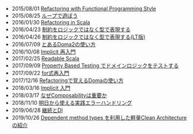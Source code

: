 

- 2015/08/01 [Refactoring with Functional Programming Style](https://gakuzzzz.github.io/slides/refactoring_with_fp_style/)
- 2015/08/25 [ループで遊ぼう](https://gakuzzzz.github.io/slides/lets_play_with_loop/)
- 2016/01/30 [Refactoring in Scala](https://gakuzzzz.github.io/slides/refactoring_in_scala/)
- 2016/04/23 [制約をロジックではなく型で表現する](https://gakuzzzz.github.io/slides/logic_or_types_as_constraint/)
- 2016/04/26 [制約をロジックではなく型で表現する(LT版)](https://gakuzzzz.github.io/slides/logic_or_types_as_constraint_short/)
- 2016/07/09 [とあるDoma2の使い方](https://gakuzzzz.github.io/slides/doma_practice/)
- 2016/10/08 [Implicit 再入門](https://gakuzzzz.github.io/slides/implicit_reintroduction/)
- 2017/02/25 [Readable Scala](https://gakuzzzz.github.io/slides/readable_scala/)
- 2017/09/09 [Property Based Testing でドメインロジックをテストする](https://gakuzzzz.github.io/slides/property_based_testing_for_domain/)
- 2017/09/22 [for式再入門](https://gakuzzzz.github.io/slides/for_comprehension_reintoroduction/)
- 2017/12/16 [Refactoringで覚えるDomaの使い方](https://gakuzzzz.github.io/slides/doma_practice2/)
- 2018/03/16 [Implicit 入門](https://gakuzzzz.github.io/slides/implicit_introduction/)
- 2018/03/17 [なぜComposabilityは重要か](https://gakuzzzz.github.io/slides/why_composability_matters/)
- 2018/11/10 [明日から使える実践エラーハンドリング](https://gakuzzzz.github.io/slides/why_composability_matters/error_handling_practice/)
- 2019/06/28 [継続とDI](https://gakuzzzz.github.io/slides/cps_or_di/)
- 2019/10/26 [Dependent method types を利用した軽量Clean Architecture の紹介](https://gakuzzzz.github.io/slides/lightweight_clean_architecture_with_dmt/)
